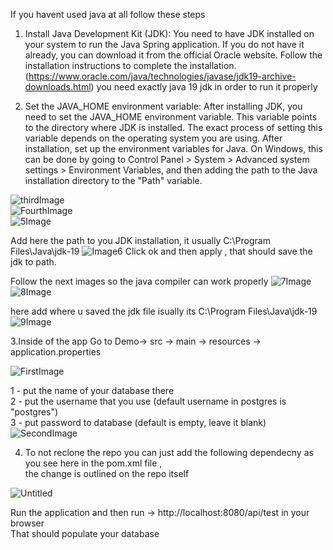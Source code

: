

If you havent used java at all follow these steps<br>

1. Install Java Development Kit (JDK):
You need to have JDK installed on your system to run the Java Spring application. If you do not have it already, you can download it from the official Oracle website. Follow the installation instructions to complete the installation.(https://www.oracle.com/java/technologies/javase/jdk19-archive-downloads.html) 
you need exactly java 19 jdk in order to run it properly

2. Set the JAVA_HOME environment variable:
After installing JDK, you need to set the JAVA_HOME environment variable. This variable points to the directory where JDK is installed. The exact process of setting this variable depends on the operating system you are using. After installation, set up the environment variables for Java. On Windows, this can be done by going to Control Panel > System > Advanced system settings > Environment Variables, and then adding the path to the Java installation directory to the "Path" variable.

![thirdImage](https://user-images.githubusercontent.com/35383291/231607001-eaa32277-7ca4-4c6f-9437-ba0432bf3b34.png)<br>
![FourthImage](https://user-images.githubusercontent.com/35383291/231607022-f9a982bc-a3fc-421a-acf2-11a5d8e4cda4.png)<br>
![5Image](https://user-images.githubusercontent.com/35383291/231607029-1360135e-ed51-4138-827b-9c209e9916e3.png)<br>

Add here the path to you JDK installation, it usually C:\Program Files\Java\jdk-19
![Image6](https://user-images.githubusercontent.com/35383291/231607034-2ea287c1-d4ba-447c-9836-217eb3401d08.png)
Click ok and then apply , that should save the jdk to path.

Follow the next images so the java compiler can work properly
![7Image](https://user-images.githubusercontent.com/35383291/231608115-76ea74db-0ee0-414b-b582-b5e295610b40.png)<br>
![8Image](https://user-images.githubusercontent.com/35383291/231608121-e390d9b8-2386-4d95-b4a4-c6e8ed84f753.png)<br>

here add where u saved the jdk file isually its C:\Program Files\Java\jdk-19
![9Image](https://user-images.githubusercontent.com/35383291/231608137-06df05b3-1d89-4aab-9532-a517eae982ae.png)<br>



3.Inside of the app Go to Demo-> src -> main -> resources -> application.properties

![FirstImage](https://user-images.githubusercontent.com/35383291/231598443-67989536-934c-4959-9755-6a3e259616aa.png)

1 - put the name of your database there  <br>
2 - put the username that you use (default username in postgres is "postgres")  <br>
3 - put password to database  (default is empty, leave it blank)
![SecondImage](https://user-images.githubusercontent.com/35383291/231598864-bb3219bb-1dfe-43a5-a5e5-cd8d3c44f92b.png)

4. To not reclone the repo you can just add the following dependecny as you see here in the pom.xml file ,<br> the change is outlined on the repo itself

![Untitled](https://user-images.githubusercontent.com/35383291/231731679-732f4822-2b7a-467b-81ae-dcefbc5b4bcf.png)


Run the application and then run ->   http://localhost:8080/api/test in your browser<br>
That should populate your database


